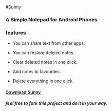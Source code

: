 #Sunny
### A Simple Notepad for Android Phones
### features
  + You can share text from other apps.
  * You can restore deleted notes.
  + Clear deleted notes in one click.
  * Add notes to favourites.
  + Delete everything in one click.

#### [Download Sunny](https://github.com/Sunnymaharshi/sunny/raw/master/night/sunny.apk)

##### feel free to fork this project and do it in your way.
